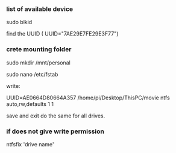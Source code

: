 ### list of available device
sudo blkid 

find the UUID ( UUID="7AE29E7FE29E3F77") 

### crete mounting folder
sudo mkdir /mnt/personal

sudo nano /etc/fstab

write: 

UUID=AE0664D80664A357 /home/pi/Desktop/ThisPC/movie ntfs auto,rw,defaults 1 1

save and exit
do the same for all drives.


### if does not give write permission

ntfsfix 'drive name'


